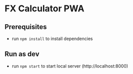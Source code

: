 # FX Calculator PWA

## Prerequisites
- run `npm install` to install dependencies

## Run as dev
- run `npm start` to start local server (http://localhost:8000)